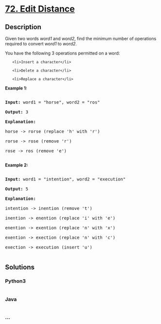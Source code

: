 # [72. Edit Distance](https://leetcode.com/problems/edit-distance)

## Description
<p>Given two words <em>word1</em> and <em>word2</em>, find the minimum number of operations required to convert <em>word1</em> to <em>word2</em>.</p>



<p>You have the following 3 operations permitted on a word:</p>



<ol>

	<li>Insert a character</li>

	<li>Delete a character</li>

	<li>Replace a character</li>

</ol>



<p><strong>Example 1:</strong></p>



<pre>

<strong>Input:</strong> word1 = &quot;horse&quot;, word2 = &quot;ros&quot;

<strong>Output:</strong> 3

<strong>Explanation:</strong> 

horse -&gt; rorse (replace &#39;h&#39; with &#39;r&#39;)

rorse -&gt; rose (remove &#39;r&#39;)

rose -&gt; ros (remove &#39;e&#39;)

</pre>



<p><strong>Example 2:</strong></p>



<pre>

<strong>Input:</strong> word1 = &quot;intention&quot;, word2 = &quot;execution&quot;

<strong>Output:</strong> 5

<strong>Explanation:</strong> 

intention -&gt; inention (remove &#39;t&#39;)

inention -&gt; enention (replace &#39;i&#39; with &#39;e&#39;)

enention -&gt; exention (replace &#39;n&#39; with &#39;x&#39;)

exention -&gt; exection (replace &#39;n&#39; with &#39;c&#39;)

exection -&gt; execution (insert &#39;u&#39;)

</pre>




## Solutions


<!-- tabs:start -->

### **Python3**

```python

```

### **Java**

```java

```

### **...**
```

```

<!-- tabs:end -->